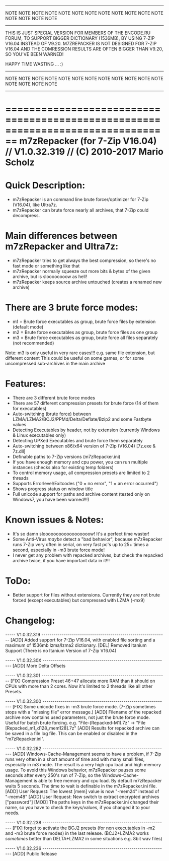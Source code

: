



********************************************************************************
NOTE NOTE NOTE NOTE NOTE NOTE NOTE NOTE NOTE NOTE NOTE NOTE NOTE NOTE NOTE NOTE
********************************************************************************

THIS IS JUST SPECIAL VERSION FOR MEMBERS OF THE ENCODE.RU FORUM, TO SUPPORT
BIGGER DICTIONARY (1536MB), BY USING 7-ZIP V16.04 INSTEAD OF V9.20. M7ZREPACKER
IS NOT DESIGNED FOR 7-ZIP V16.04 AND THE COMRESSION RESULTS ARE OFTEN BIGGER
THAN V9.20, SO YOU'VE BEEN WARNED!

HAPPY TIME WASTING ... :)

********************************************************************************
NOTE NOTE NOTE NOTE NOTE NOTE NOTE NOTE NOTE NOTE NOTE NOTE NOTE NOTE NOTE NOTE
********************************************************************************






================================================================================
m7zRepacker (for 7-Zip V16.04) // V1.0.32.319 // (C) 2010-2017 Mario Scholz
================================================================================

Quick Description:
==================
- m7zRepacker is an command line brute forcer/optimizer for 7-Zip (V16.04), like Ultra7z.
- m7zRepacker can brute force nearly all archives, that 7-Zip could decompress.


Main differences between m7zRepacker and Ultra7z:
=================================================
- m7zRepacker tries to get always the best compression, so there's no fast mode or something like that
- m7zRepacker normally squeeze out more bits & bytes of the given archive, but is sloooooooow as hell!
- m7zRepacker keeps source archive untouched (creates a renamed new archive)


There are 3 brute force modes:
==============================
- m1 = Brute force executables as group, brute force files by extension (default mode)
- m2 = Brute force executables as group, brute force files as one group
- m3 = Brute force executables as group, brute force all files separately (not recommended)

Note: m3 is only useful in very rare cases!!! e.g. same file extension, but different content
      This could be useful on some games, or for some uncompressed sub-archives in the main archive


Features:
=========
- There are 3 different brute force modes
- There are 57 different compression presets for brute force (14 of them for executables)
- Auto-switching (brute force) between LZMA/LZMA2/BCJ2/PPMd/Delta/Deflate/Bzip2 and some Fastbyte values
- Detecting Executables by header, not by extension (currently Windows & Linux executables only)
- Detecting UPXed Executables and brute force them separately
- Auto-switching between x86/x64 version of 7-Zip (V16.04) [7z.exe & 7z.dll]
- Definable paths to 7-Zip versions (m7zRepacker.ini)
- If you have enough memory and cpu power, you can run multiple instances (checks also for existing temp folders)
- To control memory usage, all compression presets are limited to 2 threads
- Supports Errorlevel/Exitcodes ("0 = no error", "1 = an error occurred")
- Shows progress status on window title
- Full unicode support for paths and archive content (tested only on Windows7, you have been warned!!!)


Known issues & Notes:
=====================
- It's so damn sloooooooooooooooooow! It's a perfect time waster!
- Some Anti-Virus *maybe* detect a "bad behavior", because m7zRepacker runs 7-Zip very often in serial,
  on very fast pc's up to 25+ times a second, especially in -m3 brute force mode!
- I never get any problem with repacked archives, but check the repacked archive twice, if you have
  important data in it!!!


ToDo:
=====
- Better support for files without extensions. Currently they are not brute forced (except executables) but compressed with LZMA (-mx9)


Changelog:
==========

----- V1.0.32.319 --------------------------------------------------------------
[ADD] Added support for 7-Zip V16.04, with enabled file sorting and a maximum of
      1536mb lzma/lzma2 dictionary.
[DEL] Removed Itanium Support (There is no Itanium Version of 7-Zip V16.04)
      


----- V1.0.32.30X --------------------------------------------------------------
[ADD] More Delta Offsets

  
----- V1.0.32.301 --------------------------------------------------------------
[FIX] Compression Preset 46+47 allocate more RAM than it should on CPUs with
      more than 2 cores. Now it's limited to 2 threads like all other Presets.


----- V1.0.32.300 --------------------------------------------------------------
[FIX] Some unicode fixes in -m3 brute force mode. (7-Zip sometimes stops with a 
      "missing file" error message.)
[ADD] Filename of the repacked archive now contains used parameters, not just
      the brute force mode. Useful for batch brute forcing.
      e.g. "File-(Repacked-M1).7z"  ->  "File [Repacked_m1_d128_mem128].7z"
[ADD] Results for repacked archive can be saved in a file log file. This can
      be enabled or disabled in the "m7zRepacker.ini".


----- V1.0.32.282 --------------------------------------------------------------
[ADD] Windows-Cache-Management seems to have a problem, if 7-Zip runs very
      often in a short amount of time and with many small files, especially in
      m3 mode. The result is a very high cpu load and high memory usage. To
      avoid this Windows behavior, m7zRepacker pauses some seconds after every
      250's run of 7-Zip, so the Windows-Cache-Management is able to free memory
      and cpu load. By default m7zRepacker waits 5 seconds. The time to wait is
      definable in the m7zRepacker.ini file.
[ADD] User Request: The lowest [mem] value is now "-mem24" instead of "-mem48"
[ADD] User Request: New switch to extract encrypted archives ["password"]
[MOD] The paths keys in the m7zRepacker.ini changed their name, so you have to
      check the keys/values, if you changed it to your needs.


----- V1.0.32.238 --------------------------------------------------------------
[FIX] forget to activate the BCJ2 presets (for non executables in -m2 and -m3
      brute force modes) in the last release. (BCJ2+LZMA2 works *sometimes*
      better than DELTA+LZMA2 in some situations e.g. 8bit wav files)


----- V1.0.32.236 --------------------------------------------------------------
[ADD] Public Release
